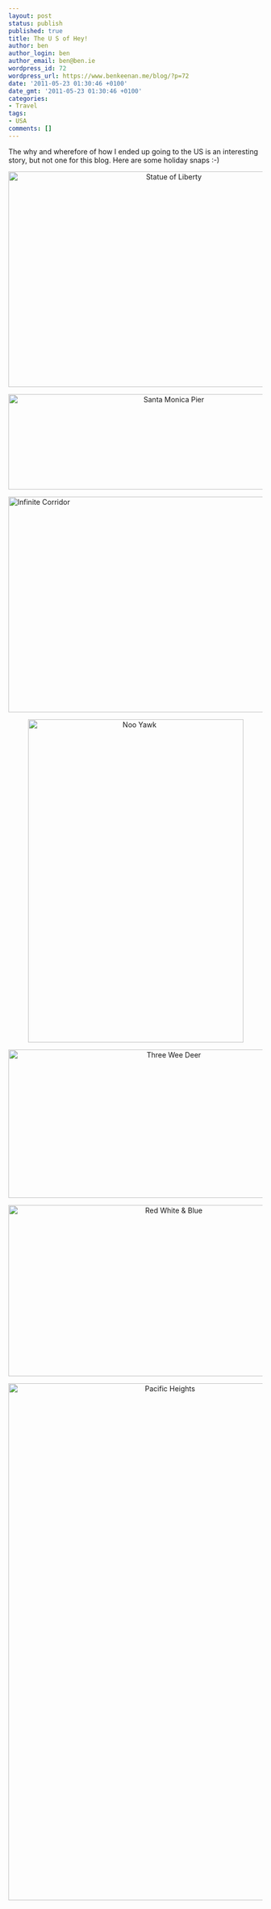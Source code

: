 ```yaml
---
layout: post
status: publish
published: true
title: The U S of Hey!
author: ben
author_login: ben
author_email: ben@ben.ie
wordpress_id: 72
wordpress_url: https://www.benkeenan.me/blog/?p=72
date: '2011-05-23 01:30:46 +0100'
date_gmt: '2011-05-23 01:30:46 +0100'
categories:
- Travel
tags:
- USA
comments: []
---
```

<p>The why and wherefore of how I ended up going to the US is an interesting story, but not one for this blog. Here are some holiday snaps :-)</p>
<p style="text-align: center;"><img class="aligncenter" src="https://farm6.static.flickr.com/5058/5489157240_dbcd4133ed_z.jpg" alt="Statue of Liberty" width="640" height="427" /></p>
<p style="text-align: center;"><img class="aligncenter" src="https://farm6.static.flickr.com/5052/5496923617_f8f4362580_z.jpg" alt="Santa Monica Pier" width="640" height="189" /></p>
<p><img class="aligncenter" src="https://farm6.static.flickr.com/5254/5488562251_2824e24d39_z.jpg" alt="Infinite Corridor" width="640" height="427" /></p>
<p style="text-align: center;"><img class="aligncenter" src="https://farm6.static.flickr.com/5300/5497518520_f226c55325_z.jpg" alt="Noo Yawk" width="427" height="640" /></p>
<p style="text-align: center;"><img class="aligncenter" src="https://farm6.static.flickr.com/5255/5490292080_22c7092e53_z.jpg" alt="Three Wee Deer" width="640" height="294" /></p>
<p style="text-align: center;"><img class="aligncenter" src="https://farm6.static.flickr.com/5213/5496922987_c6f1835bfb_z.jpg" alt="Red White &amp; Blue" width="640" height="339" /></p>
<p style="text-align: center;"><img class="aligncenter" src="https://farm6.static.flickr.com/5099/5459433171_f6b2fe3205_b.jpg" alt="Pacific Heights" width="625" height="1024" /></p>
<p>&nbsp;</p>
